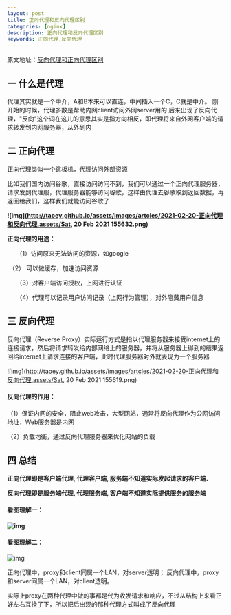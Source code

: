 ```yaml
---
layout: post
title: 正向代理和反向代理区别
categories: [nginx]
description: 正向代理和反向代理区别
keywords: 正向代理,反向代理
---
```


原文地址：[反向代理和正向代理区别](https://www.cnblogs.com/taostaryu/p/10547132.html)

## 一 什么是代理

代理其实就是一个中介，A和B本来可以直连，中间插入一个C，C就是中介。
刚开始的时候，代理多数是帮助内网client访问外网server用的
后来出现了反向代理，"反向"这个词在这儿的意思其实是指方向相反，即代理将来自外网客户端的请求转发到内网服务器，从外到内

 

## 二 正向代理

正向代理类似一个跳板机，代理访问外部资源

比如我们国内访问谷歌，直接访问访问不到，我们可以通过一个正向代理服务器，请求发到代理服，代理服务器能够访问谷歌，这样由代理去谷歌取到返回数据，再返回给我们，这样我们就能访问谷歌了

**![img](http://taoey.github.io/assets/images/artcles/2021-02-20-正向代理和反向代理.assets/Sat, 20 Feb 2021 155632.png)**

**正向代理的用途：**

　　（1）访问原来无法访问的资源，如google

​    （2） 可以做缓存，加速访问资源

　　（3）对客户端访问授权，上网进行认证

　　（4）代理可以记录用户访问记录（上网行为管理），对外隐藏用户信息

## 三 反向代理

反向代理（Reverse Proxy）实际运行方式是指以代理服务器来接受internet上的连接请求，然后将请求转发给内部网络上的服务器，并将从服务器上得到的结果返回给internet上请求连接的客户端，此时代理服务器对外就表现为一个服务器

![img](http://taoey.github.io/assets/images/artcles/2021-02-20-正向代理和反向代理.assets/Sat, 20 Feb 2021 155619.png)

 

#### 反向代理的作用：

（1）保证内网的安全，阻止web攻击，大型网站，通常将反向代理作为公网访问地址，Web服务器是内网

（2）负载均衡，通过反向代理服务器来优化网站的负载

 

## 四 总结

**正向代理即是客户端代理, 代理客户端, 服务端不知道实际发起请求的客户端.**


**反向代理即是服务端代理, 代理服务端, 客户端不知道实际提供服务的服务端**

#### 看图理解一：

**![img](http://taoey.github.io/assets/images/artcles/2021-02-20-正向代理和反向代理.assets/1350514-20190313105354768-2077480083.png)**

#### 看图理解二：

![img](http://taoey.github.io/assets/images/artcles/2021-02-20-正向代理和反向代理.assets/1350514-20190313105516378-237949533.png)

正向代理中，proxy和client同属一个LAN，对server透明；
反向代理中，proxy和server同属一个LAN，对client透明。

实际上proxy在两种代理中做的事都是代为收发请求和响应，不过从结构上来看正好左右互换了下，所以把后出现的那种代理方式叫成了反向代理


